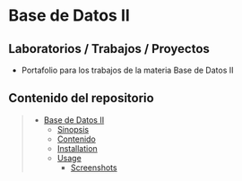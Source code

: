 # Base de Datos II

## Laboratorios / Trabajos / Proyectos 

* Portafolio para los trabajos de la materia Base de Datos II

## Contenido del repositorio

> * [Base de Datos II](#Base-de-Datos-II)
>   * [Sinopsis](#Laboratorios--Trabajos--Proyectos)
>   * [Contenido](#Contenido-del-repositorio)
>   * [Installation](#installation)
>   * [Usage](#usage)
>     * [Screenshots](#screenshots)
